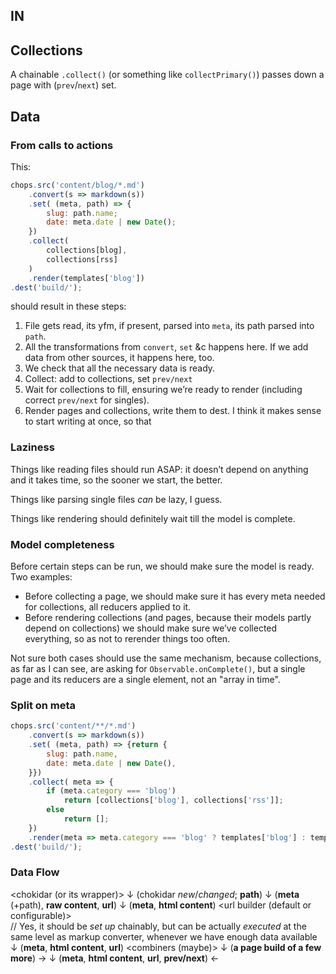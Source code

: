 ## IN

## Collections

A chainable `.collect()` (or something like `collectPrimary()`) passes down a page with (`prev`/`next`) set.

## Data

### From calls to actions

This:
```js
chops.src('content/blog/*.md')
    .convert(s => markdown(s))
    .set( (meta, path) => {
        slug: path.name;
        date: meta.date | new Date();
    })
    .collect(
        collections[blog],
        collections[rss]
    )
    .render(templates['blog'])
.dest('build/');
```
should result in these steps:

1. File gets read, its yfm, if present, parsed into `meta`, its path parsed into `path`.
2. All the transformations from `convert`, `set` &c happens here. If we add data from other sources, it happens here, too.
3. We check that all the necessary data is ready.
4. Collect: add to collections, set `prev/next`
5. Wait for collections to fill, ensuring we’re ready to render (including correct `prev/next` for singles).
6. Render pages and collections, write them to dest. I think it makes sense to start writing at once, so that

### Laziness
Things like reading files should run ASAP: it doesn’t depend on anything and it takes time, so the sooner we start, the better.

Things like parsing single files _can_ be lazy, I guess.

Things like rendering should definitely wait till the model is complete.

### Model completeness

Before certain steps can be run, we should make sure the model is ready. Two examples:

- Before collecting a page, we should make sure it has every meta needed for collections, all reducers applied to it.
- Before rendering collections (and pages, because their models partly depend on collections) we should make sure we’ve collected everything, so as not to rerender things too often.

Not sure both cases should use the same mechanism, because collections, as far as I can see, are asking for `Observable.onComplete()`, but a single page and its reducers are a single element, not an "array in time".

### Split on meta
```js
chops.src('content/**/*.md')
    .convert(s => markdown(s))
    .set( (meta, path) => {return {
        slug: path.name,
        date: meta.date | new Date(),
    }})
    .collect( meta => {
        if (meta.category === 'blog')
            return [collections['blog'], collections['rss']];
        else
            return [];
    })
    .render(meta => meta.category === 'blog' ? templates['blog'] : templates['single'])
.dest('build/');
```

### Data Flow

<chokidar (or its wrapper)>
    ↓           (chokidar _new_/_changed_; **path**)
<file reader>
    ↓           (**meta** (+path), **raw content**, **url**)
<markup converter>
    ↓           (**meta**, **html content**)
<url builder (default or configurable)>                 
        // Yes, it should be _set up_ chainably, but can be actually _executed_ at the same level as markup converter, whenever we have enough data available
    ↓           (**meta**, **html content**, **url**)
<combiners (maybe)>
    ↓           (**a page build of a few more**)
<collector> →   <collection>
    ↓           (**meta**, **html content**, **url**, **prev/next**)
<renderer>  ←   <template compiler>
    ↓           (**a built page**, **meta**, **url**)
<file writer>

### Data chains

Every...basically every chop sent down the chains can be...
    - .put()
    - .patch()’ed
    - .delete()’d

Although... how we do delete? Do we index by source paths? Seems like it, but what if we don’t use `.src()`? Maybe that means that src() should kindly state the primary index.

